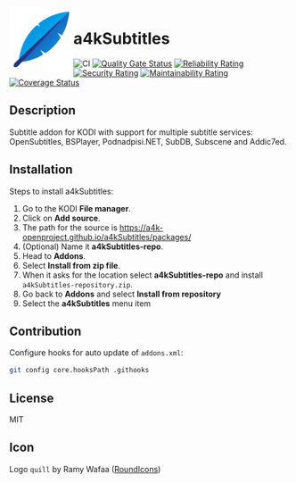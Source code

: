 <img align="left" width="115px" height="115px" src="icon.png">

# a4kSubtitles
![CI](https://github.com/a4k-openproject/a4kSubtitles/workflows/CI/badge.svg) [![Quality Gate Status](https://sonarcloud.io/api/project_badges/measure?project=a4k-openproject_a4kSubtitles&metric=alert_status)](https://sonarcloud.io/dashboard?id=a4k-openproject_a4kSubtitles) [![Reliability Rating](https://sonarcloud.io/api/project_badges/measure?project=a4k-openproject_a4kSubtitles&metric=reliability_rating)](https://sonarcloud.io/dashboard?id=a4k-openproject_a4kSubtitles) [![Security Rating](https://sonarcloud.io/api/project_badges/measure?project=a4k-openproject_a4kSubtitles&metric=security_rating)](https://sonarcloud.io/dashboard?id=a4k-openproject_a4kSubtitles) [![Maintainability Rating](https://sonarcloud.io/api/project_badges/measure?project=a4k-openproject_a4kSubtitles&metric=sqale_rating)](https://sonarcloud.io/dashboard?id=a4k-openproject_a4kSubtitles) [![Coverage Status](https://coveralls.io/repos/github/a4k-openproject/a4kSubtitles/badge.svg?branch=master)](https://coveralls.io/github/a4k-openproject/a4kSubtitles?branch=master)

## Description

Subtitle addon for KODI with support for multiple subtitle services: OpenSubtitles, BSPlayer, Podnadpisi.NET, SubDB, Subscene and Addic7ed.

## Installation

Steps to install a4kSubtitles:
1. Go to the KODI **File manager**.
2. Click on **Add source**.
3. The path for the source is https://a4k-openproject.github.io/a4kSubtitles/packages/
4. (Optional) Name it **a4kSubtitles-repo**.
5. Head to **Addons**.
6. Select **Install from zip file**.
7. When it asks for the location select **a4kSubtitles-repo** and install `a4kSubtitles-repository.zip`.
8. Go back to **Addons** and select **Install from repository**
9. Select the **a4kSubtitles** menu item

## Contribution

Configure hooks for auto update of `addons.xml`:
```sh
git config core.hooksPath .githooks
```
## License

MIT

## Icon

Logo `quill` by Ramy Wafaa ([RoundIcons](https://roundicons.com))

